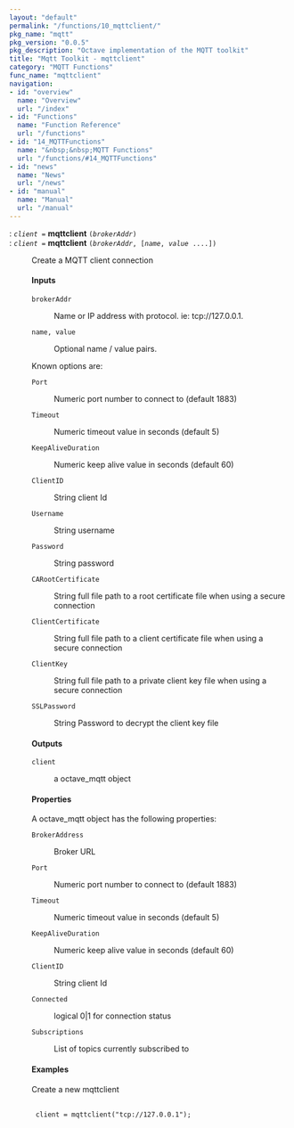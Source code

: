 ```yaml
---
layout: "default"
permalink: "/functions/10_mqttclient/"
pkg_name: "mqtt"
pkg_version: "0.0.5"
pkg_description: "Octave implementation of the MQTT toolkit"
title: "Mqtt Toolkit - mqttclient"
category: "MQTT Functions"
func_name: "mqttclient"
navigation:
- id: "overview"
  name: "Overview"
  url: "/index"
- id: "Functions"
  name: "Function Reference"
  url: "/functions"
- id: "14_MQTTFunctions"
  name: "&nbsp;&nbsp;MQTT Functions"
  url: "/functions/#14_MQTTFunctions"
- id: "news"
  name: "News"
  url: "/news"
- id: "manual"
  name: "Manual"
  url: "/manual"
---
```

<dl class="first-deftypefn">
<dt class="deftypefn" id="index-mqttclient"><span class="category-def">: </span><span><code class="def-type"><var class="var">client</var> =</code> <strong class="def-name">mqttclient</strong> <code class="def-code-arguments">(<var class="var">brokerAddr</var>)</code><a class="copiable-link" href='#index-mqttclient'></a></span></dt>
<dt class="deftypefnx def-cmd-deftypefn" id="index-mqttclient-1"><span class="category-def">: </span><span><code class="def-type"><var class="var">client</var> =</code> <strong class="def-name">mqttclient</strong> <code class="def-code-arguments">(<var class="var">brokerAddr</var>, [<var class="var">name</var>, <var class="var">value</var> ....])</code><a class="copiable-link" href='#index-mqttclient-1'></a></span></dt>
<dd><p>Create a MQTT client connection
</p>
<h4 class="subsubheading" id="Inputs">Inputs</h4>
<dl class="table">
<dt><code class="code">brokerAddr</code></dt>
<dd><p>Name or IP address with protocol. ie: tcp://127.0.0.1.
 </p></dd>
<dt><code class="code">name, value</code></dt>
<dd><p>Optional name / value pairs.
 </p></dd>
</dl>

<p>Known options are:
 </p><dl class="table">
<dt><code class="code">Port</code></dt>
<dd><p>Numeric port number to connect to (default 1883)
 </p></dd>
<dt><code class="code">Timeout</code></dt>
<dd><p>Numeric timeout value in seconds (default 5)
 </p></dd>
<dt><code class="code">KeepAliveDuration</code></dt>
<dd><p>Numeric keep alive value in seconds (default 60)
 </p></dd>
<dt><code class="code">ClientID</code></dt>
<dd><p>String client Id 
 </p></dd>
<dt><code class="code">Username</code></dt>
<dd><p>String username
 </p></dd>
<dt><code class="code">Password</code></dt>
<dd><p>String password
 </p></dd>
<dt><code class="code">CARootCertificate</code></dt>
<dd><p>String full file path to a root certificate file when using a secure connection
 </p></dd>
<dt><code class="code">ClientCertificate</code></dt>
<dd><p>String full file path to a client certificate file when using a secure connection
 </p></dd>
<dt><code class="code">ClientKey</code></dt>
<dd><p>String full file path to a private client key file when using a secure connection
 </p></dd>
<dt><code class="code">SSLPassword</code></dt>
<dd><p>String Password to decrypt the client key file
 </p></dd>
</dl>

<h4 class="subsubheading" id="Outputs">Outputs</h4>
<dl class="table">
<dt><code class="code">client</code></dt>
<dd><p>a octave_mqtt object
 </p></dd>
</dl>

<h4 class="subsubheading" id="Properties">Properties</h4>
<p>A octave_mqtt object has the following properties:
 </p><dl class="table">
<dt><code class="code">BrokerAddress</code></dt>
<dd><p>Broker URL
 </p></dd>
<dt><code class="code">Port</code></dt>
<dd><p>Numeric port number to connect to (default 1883)
 </p></dd>
<dt><code class="code">Timeout</code></dt>
<dd><p>Numeric timeout value in seconds (default 5)
 </p></dd>
<dt><code class="code">KeepAliveDuration</code></dt>
<dd><p>Numeric keep alive value in seconds (default 60)
 </p></dd>
<dt><code class="code">ClientID</code></dt>
<dd><p>String client Id 
 </p></dd>
<dt><code class="code">Connected</code></dt>
<dd><p>logical 0|1 for connection status
 </p></dd>
<dt><code class="code">Subscriptions</code></dt>
<dd><p>List of topics currently subscribed to
 </p></dd>
</dl>

<h4 class="subsubheading" id="Examples">Examples</h4>
<p>Create a new mqttclient
 </p><div class="example">
<pre class="example-preformatted"> <code class="code">
 client = mqttclient(&quot;tcp://127.0.0.1&quot;);
 </code>
 </pre></div>

</dd></dl>